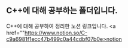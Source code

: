 <h2>C++에 대해 공부하는 폴더입니다.</h2>

C++에 대해 공부하여 정리한 노션 링크입니다.
<a href=""https://www.notion.so/C-c9a6981f1ecc47b499c0a44cdbf07b0e>notion</a>